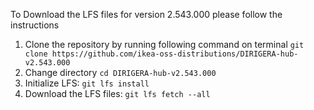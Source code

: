 To Download the LFS files for version 2.543.000 please follow the instructions

1. Clone the repository by running following command on terminal `git clone https://github.com/ikea-oss-distributions/DIRIGERA-hub-v2.543.000`
2. Change directory `cd DIRIGERA-hub-v2.543.000`
3. Initialize LFS: `git lfs install`
4. Download the LFS files: `git lfs fetch --all`
